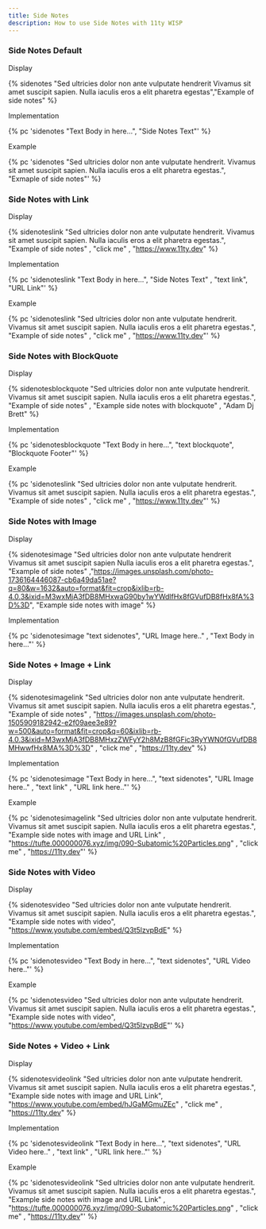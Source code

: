 ```yaml
---
title: Side Notes
description: How to use Side Notes with 11ty WISP
---
```

### Side Notes Default

Display

{% sidenotes  "Sed ultricies dolor non ante vulputate hendrerit Vivamus sit amet suscipit sapien. Nulla iaculis eros a elit pharetra egestas","Example of side notes" %}

Implementation

{% pc 'sidenotes "Text Body in here...", "Side Notes Text"' %}

Example

{% pc 'sidenotes  "Sed ultricies dolor non ante vulputate hendrerit. Vivamus sit amet suscipit sapien. Nulla iaculis eros a elit pharetra egestas.", "Exmaple of side notes"' %}

### Side Notes with Link

Display

{% sidenoteslink  "Sed ultricies dolor non ante vulputate hendrerit. Vivamus sit amet suscipit sapien. Nulla iaculis eros a elit pharetra egestas.", "Example of side notes" , "click me" , "https://www.11ty.dev" %}

Implementation

{% pc 'sidenoteslink "Text Body in here...", "Side Notes Text" , "text link", "URL Link"' %}

Example

{% pc 'sidenoteslink  "Sed ultricies dolor non ante vulputate hendrerit. Vivamus sit amet suscipit sapien. Nulla iaculis eros a elit pharetra egestas.", "Example of side notes" , "click me" , "https://www.11ty.dev"' %}

### Side Notes with BlockQuote

Display

{% sidenotesblockquote  "Sed ultricies dolor non ante vulputate hendrerit. Vivamus sit amet suscipit sapien. Nulla iaculis eros a elit pharetra egestas.", "Example of side notes" , "Example side notes with blockquote" , "Adam Dj Brett" %}

Implementation

{% pc 'sidenotesblockquote "Text Body in here...", "text blockquote", "Blockquote Footer"' %}

Example

{% pc 'sidenoteslink  "Sed ultricies dolor non ante vulputate hendrerit. Vivamus sit amet suscipit sapien. Nulla iaculis eros a elit pharetra egestas.", "Example of side notes" , "click me" , "https://www.11ty.dev"' %}

### Side Notes with Image

Display

{% sidenotesimage  "Sed ultricies dolor non ante vulputate hendrerit Vivamus sit amet suscipit sapien Nulla iaculis eros a elit pharetra egestas.", "Example of side notes" ,"https://images.unsplash.com/photo-1736164446087-cb6a49da51ae?q=80&w=1632&auto=format&fit=crop&ixlib=rb-4.0.3&ixid=M3wxMjA3fDB8MHxwaG90by1wYWdlfHx8fGVufDB8fHx8fA%3D%3D", "Example side notes with image" %}

Implementation

{% pc 'sidenotesimage "text sidenotes", "URL Image here.." , "Text Body in here..."' %}


### Side Notes + Image +  Link

Display

{% sidenotesimagelink  "Sed ultricies dolor non ante vulputate hendrerit. Vivamus sit amet suscipit sapien. Nulla iaculis eros a elit pharetra egestas.", "Example of side notes" , "https://images.unsplash.com/photo-1505909182942-e2f09aee3e89?w=500&auto=format&fit=crop&q=60&ixlib=rb-4.0.3&ixid=M3wxMjA3fDB8MHxzZWFyY2h8MzB8fGFic3RyYWN0fGVufDB8MHwwfHx8MA%3D%3D" , "click me" , "https://11ty.dev" %}

Implementation

{% pc 'sidenotesimage "Text Body in here...", "text sidenotes", "URL Image here.." , "text link" , "URL link here.."' %}

Example

{% pc 'sidenotesimagelink  "Sed ultricies dolor non ante vulputate hendrerit. Vivamus sit amet suscipit sapien. Nulla iaculis eros a elit pharetra egestas.",  "Example side notes with image and URL Link" , "https://tufte.000000076.xyz/img/090-Subatomic%20Particles.png" , "click me" , "https://11ty.dev"' %}


### Side Notes with Video

Display

{% sidenotesvideo  "Sed ultricies dolor non ante vulputate hendrerit. Vivamus sit amet suscipit sapien. Nulla iaculis eros a elit pharetra egestas.",  "Example side notes with video", "https://www.youtube.com/embed/Q3t5lzvpBdE" %}

Implementation

{% pc 'sidenotesvideo "Text Body in here...", "text sidenotes", "URL Video here.."' %}

Example

{% pc 'sidenotesvideo  "Sed ultricies dolor non ante vulputate hendrerit. Vivamus sit amet suscipit sapien. Nulla iaculis eros a elit pharetra egestas.", "Example side notes with video", "https://www.youtube.com/embed/Q3t5lzvpBdE"' %}

### Side Notes + Video +  Link

Display

{% sidenotesvideolink  "Sed ultricies dolor non ante vulputate hendrerit. Vivamus sit amet suscipit sapien. Nulla iaculis eros a elit pharetra egestas.", "Example side notes with image and URL Link", "https://www.youtube.com/embed/hJGaMGmuZEc" , "click me" , "https://11ty.dev" %}

Implementation

{% pc 'sidenotesvideolink "Text Body in here...", "text sidenotes", "URL Video here.." , "text link" , "URL link here.."' %}

Example

{% pc 'sidenotesvideolink  "Sed ultricies dolor non ante vulputate hendrerit. Vivamus sit amet suscipit sapien. Nulla iaculis eros a elit pharetra egestas.",  "Example side notes with image and URL Link" , "https://tufte.000000076.xyz/img/090-Subatomic%20Particles.png" , "click me" , "https://11ty.dev"' %}

